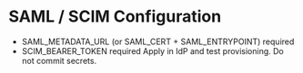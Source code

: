 # SAML / SCIM Configuration
- SAML_METADATA_URL (or SAML_CERT + SAML_ENTRYPOINT) required
- SCIM_BEARER_TOKEN required
Apply in IdP and test provisioning. Do not commit secrets.

